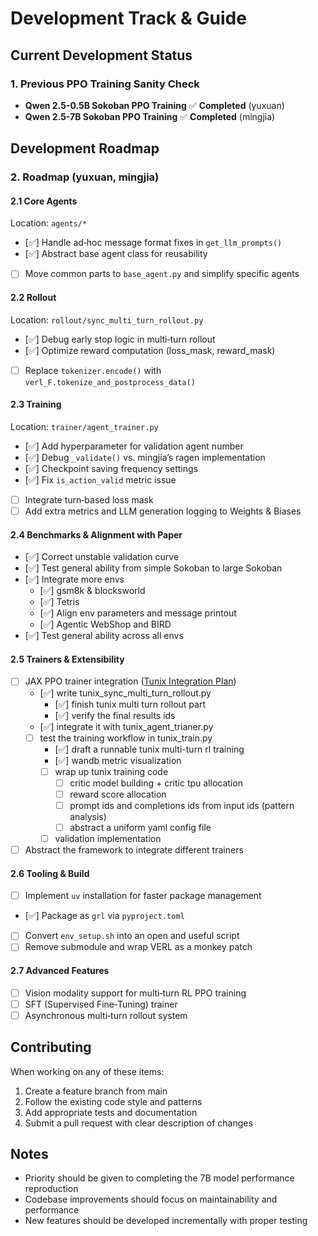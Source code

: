 # Development Track & Guide

## Current Development Status

### 1. Previous PPO Training Sanity Check
- **Qwen 2.5-0.5B Sokoban PPO Training** ✅ **Completed** (yuxuan)
- **Qwen 2.5-7B Sokoban PPO Training** ✅ **Completed** (mingjia)

## Development Roadmap

### 2. Roadmap (yuxuan, mingjia)

#### 2.1 Core Agents
Location: `agents/*`
- [✅] Handle ad‑hoc message format fixes in `get_llm_prompts()`
- [✅] Abstract base agent class for reusability
- [ ] Move common parts to `base_agent.py` and simplify specific agents

#### 2.2 Rollout
Location: `rollout/sync_multi_turn_rollout.py`
- [✅] Debug early stop logic in multi‑turn rollout
- [✅] Optimize reward computation (loss_mask, reward_mask)
- [ ] Replace `tokenizer.encode()` with `verl_F.tokenize_and_postprocess_data()`

#### 2.3 Training
Location: `trainer/agent_trainer.py`
- [✅] Add hyperparameter for validation agent number
- [✅] Debug `_validate()` vs. mingjia’s ragen implementation
- [✅] Checkpoint saving frequency settings
- [✅] Fix `is_action_valid` metric issue
- [ ] Integrate turn‑based loss mask
- [ ] Add extra metrics and LLM generation logging to Weights & Biases

#### 2.4 Benchmarks & Alignment with Paper
- [✅] Correct unstable validation curve
- [✅] Test general ability from simple Sokoban to large Sokoban
- [✅] Integrate more envs
  - [✅] gsm8k & blocksworld
  - [✅] Tetris
  - [✅] Align env parameters and message printout
  - [✅] Agentic WebShop and BIRD
- [✅] Test general ability across all envs

#### 2.5 Trainers & Extensibility
- [ ] JAX PPO trainer integration ([Tunix Integration Plan](TUNIX_INTEGRATION.md))
  - [✅] write tunix_sync_multi_turn_rollout.py
    - [✅] finish tunix multi turn rollout part
    - [✅] verify the final results ids
  - [✅] integrate it with tunix_agent_trianer.py
  - [ ] test the training workflow in tunix_train.py
    - [✅] draft a runnable tunix multi-turn rl training
    - [✅] wandb metric visualization
    - [ ] wrap up tunix training code 
      - [ ] critic model building + critic tpu allocation
      - [ ] reward score allocation
      - [ ] prompt ids and completions ids from input ids (pattern analysis)
      - [ ] abstract a uniform yaml config file
    - [ ] validation implementation
- [ ] Abstract the framework to integrate different trainers

#### 2.6 Tooling & Build
- [ ] Implement `uv` installation for faster package management
- [✅] Package as `grl` via `pyproject.toml`
- [ ] Convert `env_setup.sh` into an open and useful script
- [ ] Remove submodule and wrap VERL as a monkey patch

#### 2.7 Advanced Features
- [ ] Vision modality support for multi‑turn RL PPO training
- [ ] SFT (Supervised Fine‑Tuning) trainer
- [ ] Asynchronous multi‑turn rollout system

## Contributing

When working on any of these items:
1. Create a feature branch from main
2. Follow the existing code style and patterns
3. Add appropriate tests and documentation
4. Submit a pull request with clear description of changes

## Notes

- Priority should be given to completing the 7B model performance reproduction
- Codebase improvements should focus on maintainability and performance
- New features should be developed incrementally with proper testing
